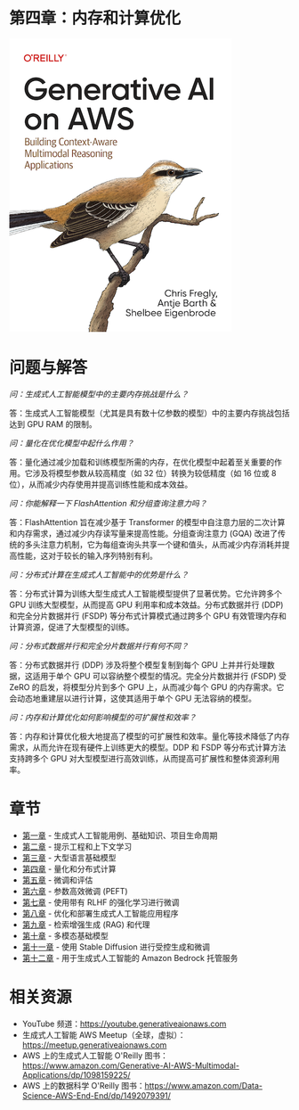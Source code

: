 # 第四章：内存和计算优化
[![](../img/gaia_book_cover_sm.png)](https://www.amazon.com/Generative-AI-AWS-Multimodal-Applications/dp/1098159225/)

# 问题与解答
_问：生成式人工智能模型中的主要内存挑战是什么？_

答：生成式人工智能模型（尤其是具有数十亿参数的模型）中的主要内存挑战包括达到 GPU RAM 的限制。

_问：量化在优化模型中起什么作用？_

答：量化通过减少加载和训练模型所需的内存，在优化模型中起着至关重要的作用。它涉及将模型参数从较高精度（如 32 位）转换为较低精度（如 16 位或 8 位），从而减少内存使用并提高训练性能和成本效益。

_问：你能解释一下 FlashAttention 和分组查询注意力吗？_

答：FlashAttention 旨在减少基于 Transformer 的模型中自注意力层的二次计算和内存需求，通过减少内存读写量来提高性能。分组查询注意力 (GQA) 改进了传统的多头注意力机制，它为每组查询头共享一个键和值头，从而减少内存消耗并提高性能，这对于较长的输入序列特别有利。

_问：分布式计算在生成式人工智能中的优势是什么？_

答：分布式计算为训练大型生成式人工智能模型提供了显著优势。它允许跨多个 GPU 训练大型模型，从而提高 GPU 利用率和成本效益。分布式数据并行 (DDP) 和完全分片数据并行 (FSDP) 等分布式计算模式通过跨多个 GPU 有效管理内存和计算资源，促进了大型模型的训练。

_问：分布式数据并行和完全分片数据并行有何不同？_

答：分布式数据并行 (DDP) 涉及将整个模型复制到每个 GPU 上并并行处理数据，这适用于单个 GPU 可以容纳整个模型的情况。完全分片数据并行 (FSDP) 受 ZeRO 的启发，将模型分片到多个 GPU 上，从而减少每个 GPU 的内存需求。它会动态地重建层以进行计算，这使其适用于单个 GPU 无法容纳的模型。

_问：内存和计算优化如何影响模型的可扩展性和效率？_

答：内存和计算优化极大地提高了模型的可扩展性和效率。量化等技术降低了内存需求，从而允许在现有硬件上训练更大的模型。DDP 和 FSDP 等分布式计算方法支持跨多个 GPU 对大型模型进行高效训练，从而提高可扩展性和整体资源利用率。

# 章节
* [第一章](/01_intro) - 生成式人工智能用例、基础知识、项目生命周期
* [第二章](/02_prompt) - 提示工程和上下文学习
* [第三章](/03_foundation) - 大型语言基础模型
* [第四章](/04_optimize) - 量化和分布式计算
* [第五章](/05_finetune) - 微调和评估
* [第六章](/06_peft) - 参数高效微调 (PEFT)
* [第七章](/07_rlhf) - 使用带有 RLHF 的强化学习进行微调
* [第八章](/08_deploy) - 优化和部署生成式人工智能应用程序
* [第九章](/09_rag) - 检索增强生成 (RAG) 和代理
* [第十章](/10_multimodal) - 多模态基础模型
* [第十一章](/11_diffusers) - 使用 Stable Diffusion 进行受控生成和微调
* [第十二章](/12_bedrock) - 用于生成式人工智能的 Amazon Bedrock 托管服务

# 相关资源
* YouTube 频道：https://youtube.generativeaionaws.com
* 生成式人工智能 AWS Meetup（全球，虚拟）：https://meetup.generativeaionaws.com
* AWS 上的生成式人工智能 O'Reilly 图书：https://www.amazon.com/Generative-AI-AWS-Multimodal-Applications/dp/1098159225/
* AWS 上的数据科学 O'Reilly 图书：https://www.amazon.com/Data-Science-AWS-End-End/dp/1492079391/
